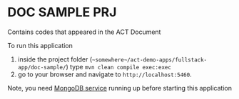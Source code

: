 DOC SAMPLE PRJ
==============

Contains codes that appeared in the ACT Document

To run this application 

1. inside the project folder (`~somewhere~/act-demo-apps/fullstack-app/doc-sample/`) type `mvn clean compile exec:exec`
2. go to your browser and navigate to `http://localhost:5460`.

Note, you need [MongoDB service](http://mongodb.org) running up before starting this application
